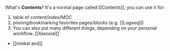 What's **Contents**?
It's a normal page called [[Contents]], you can use it for:
1. table of content/index/MOC
2. pinning/bookmarking favorites pages/blocks (e.g. [[Logseq]])
3. You can also put many different things, depending on your personal workflow.
[[Xexoxial]]

- [[miekal and]]